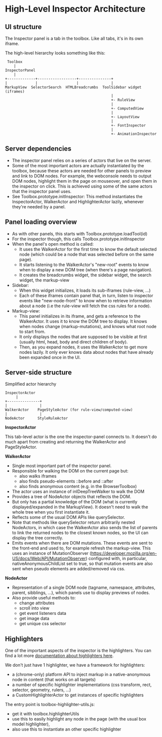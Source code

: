 # High-Level Inspector Architecture

## UI structure
The Inspector panel is a tab in the toolbox. Like all tabs, it's in its own iframe.

The high-level hierarchy looks something like this:

     Toolbox
        |
    InspectorPanel
        |
    +-------------+------------------+---------------+
    |             |                  |               |
    MarkupView  SelectorSearch  HTMLBreadcrumbs  ToolSidebar widget (iframes)
                                                     |
                                                     +- RuleView
                                                     |
                                                     +- ComputedView
                                                     |
                                                     +- LayoutView
                                                     |
                                                     +- FontInspector
                                                     |
                                                     +- AnimationInspector

## Server dependencies
- The inspector panel relies on a series of actors that live on the server.
- Some of the most important actors are actually instantiated by the toolbox, because these actors are needed for other panels to preview and link to DOM nodes. For example, the webconsole needs to output DOM nodes, highlight them in the page on mouseover, and open them in the inspector on click. This is achieved using some of the same actors that the inspector panel uses.
- See Toolbox.prototype.initInspector: This method instantiates the InspectorActor, WalkerActor and HighlighterActor lazily, whenever they're needed by a panel.

## Panel loading overview
- As with other panels, this starts with Toolbox.prototype.loadTool(id)
- For the inspector though, this calls Toolbox.prototype.initInspector
- When the panel's open method is called:
  - It uses the WalkerActor for the first time to know the default selected node (which could be a node that was selected before on the same page).
  - It starts listening to the WalkerActor's "new-root" events to know when to display a new DOM tree (when there's a page navigation).
  - It creates the breadcrumbs widget, the sidebar widget, the search widget, the markup-view
- Sidebar:
  - When this widget initializes, it loads its sub-iframes (rule-view, ...)
  - Each of these iframes contain panel that, in turn, listen to inspector events like "new-node-front" to know when to retrieve information about a node (i.e the rule-view will fetch the css rules for a node).
- Markup-view:
  - This panel initializes in its iframe, and gets a reference to the WalkerActor. It uses it to know the DOM tree to display. It knows when nodes change (markup-mutations), and knows what root node to start from.
  - It only displays the nodes that are supposed to be visible at first (usually html, head, body and direct children of body).
  - Then, as you expand nodes, it uses the WalkerActor to get more nodes lazily. It only ever knows data about nodes that have already been expanded once in the UI.

## Server-side structure
Simplified actor hierarchy

    InspectorActor
         |
    +---------------+
    |               |
    WalkerActor    PageStyleActor (for rule-view/computed-view)
    |               |
    NodeActor      StyleRuleActor

__InspectorActor__

This tab-level actor is the one the inspector-panel connects to. It doesn't do much apart from creating and returning the WalkerActor and PageStyleActor.

__WalkerActor__

- Single most important part of the inspector panel.
- Responsible for walking the DOM on the current page but:
  - also walks iframes
  - also finds pseudo-elements ::before and ::after
  - also finds anonymous content (e.g. in the BrowserToolbox)
- The actor uses an instance of inIDeepTreeWalker to walk the DOM
- Provides a tree of NodeActor objects that reflects the DOM.
- But only has a partial knowledge of the DOM (what is currently displayed/expanded in the MarkupView). It doesn't need to walk the whole tree when you first instantiate it.
- Reflects some of the usual DOM APIs like querySelector.
- Note that methods like querySelector return arbitrarily nested NodeActors, in which case the WalkerActor also sends the list of parents to link the returned nodes to the closest known nodes, so the UI can display the tree correctly.
- Emits events when there are DOM mutations. These events are sent to the front-end and used to, for example refresh the markup-view. This uses an instance of MutationObserver (https://developer.mozilla.org/en-US/docs/Web/API/MutationObserver) configured with, in particular, nativeAnonymousChildList set to true, so that mutation events are also sent when pseudo elements are added/removed via css.

__NodeActor__

- Representation of a single DOM node (tagname, namespace, attributes, parent, sibblings, ...), which panels use to display previews of nodes.
- Also provide useful methods to:
  - change attributes
  - scroll into view
  - get event listeners data
  - get image data
  - get unique css selector

## Highlighters

One of the important aspects of the inspector is the highlighters.
You can find a lot more [documentation about highlighters here](highlighters.md).

We don't just have 1 highlighter, we have a framework for highlighters:
- a (chrome-only) platform API to inject markup in a native-anonymous node in content (that works on all targets)
- a number of specific highlighter implementations (css transform, rect, selector, geometry, rulers, ...)
- a CustomHighlighterActor to get instances of specific highlighters

The entry point is toolbox-highlighter-utils.js:
- get it with toolbox.highlighterUtils
- use this to easily highlight any node in the page (with the usual box model highlighter),
- also use this to instantiate an other specific highlighter
